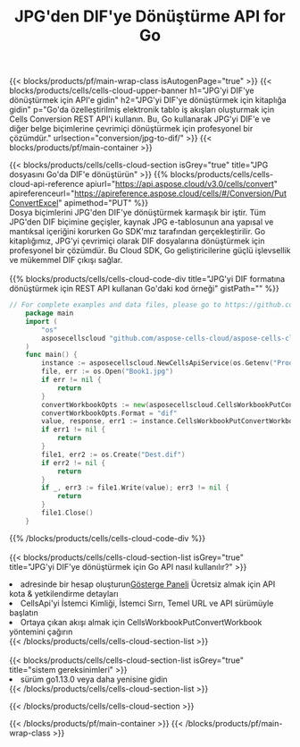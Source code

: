 ﻿---
title:  JPG'den DIF'ye Dönüştürme API for Go
description:  JPG formatındaki dosyayı DIF formatındaki dosyaya dönüştürmek için Aspose.Cells Cloud SDK for Go'yu kullanma.
url: /tr/go/conversion/jpg-to-dif/
---
{{< blocks/products/pf/main-wrap-class isAutogenPage="true" >}}
{{< blocks/products/cells/cells-cloud-upper-banner h1="JPG\'yi DIF\'ye dönüştürmek için API\'e gidin" h2="JPG\'yi DIF\'ye dönüştürmek için kitaplığa gidin" p="Go\'da özelleştirilmiş elektronik tablo iş akışları oluşturmak için Cells Conversion REST API\'i kullanın. Bu, Go kullanarak JPG\'yi DIF\'e ve diğer belge biçimlerine çevrimiçi dönüştürmek için profesyonel bir çözümdür." urlsection="conversion/jpg-to-dif/" >}}
{{< blocks/products/pf/main-container >}}

{{< blocks/products/cells/cells-cloud-section isGrey="true" title="JPG dosyasını Go\'da DIF\'e dönüştürün" >}}
{{% blocks/products/cells/cells-cloud-api-reference apiurl="https://api.aspose.cloud/v3.0/cells/convert" apireferenceurl="https://apireference.aspose.cloud/cells/#/Conversion/PutConvertExcel" apimethod="PUT" %}}
<br/>
Dosya biçimlerini JPG'den DIF'ye dönüştürmek karmaşık bir iştir. Tüm JPG'den DIF biçimine geçişler, kaynak JPG e-tablosunun ana yapısal ve mantıksal içeriğini korurken Go SDK'mız tarafından gerçekleştirilir. Go kitaplığımız, JPG'yi çevrimiçi olarak DIF dosyalarına dönüştürmek için profesyonel bir çözümdür. Bu Cloud SDK, Go geliştiricilerine güçlü işlevsellik ve mükemmel DIF çıkışı sağlar.
<br/>
<br/>
{{% blocks/products/cells/cells-cloud-code-div title="JPG\'yi DIF formatına dönüştürmek için REST API kullanan Go\'daki kod örneği" gistPath="" %}}
 
```go
// For complete examples and data files, please go to https://github.com/aspose-cells-cloud/aspose-cells-cloud-go/
    package main
    import (
	    "os"
	    asposecellscloud "github.com/aspose-cells-cloud/aspose-cells-cloud-go/v22"
    )
    func main() {
	    instance := asposecellscloud.NewCellsApiService(os.Getenv("ProductClientId"), os.Getenv("ProductClientSecret"))
	    file, err := os.Open("Book1.jpg")
	    if err != nil {
		    return
	    }
	    convertWorkbookOpts := new(asposecellscloud.CellsWorkbookPutConvertWorkbookOpts)
	    convertWorkbookOpts.Format = "dif"
	    value, response, err1 := instance.CellsWorkbookPutConvertWorkbook(file, convertWorkbookOpts)
	    if err1 != nil {
		    return
	    }
	    file1, err2 := os.Create("Dest.dif")
	    if err2 != nil {
		    return
	    }
	    if _, err3 := file1.Write(value); err3 != nil {
		    return
	    }
	    file1.Close()
    }
```
 
{{% /blocks/products/cells/cells-cloud-code-div %}}
<br/>
<br/>
{{< blocks/products/cells/cells-cloud-section-list isGrey="true" title="JPG\'yi DIF\'ye dönüştürmek için Go API nasıl kullanılır?" >}}
<li> adresinde bir hesap oluşturun<a href="https://dashboard.aspose.cloud/">Gösterge Paneli</a> Ücretsiz almak için API kota & yetkilendirme detayları</li>
<li>CellsApi'yi İstemci Kimliği, İstemci Sırrı, Temel URL ve API sürümüyle başlatın</li>
<li>Ortaya çıkan akışı almak için CellsWorkbookPutConvertWorkbook yöntemini çağırın</li>
{{< /blocks/products/cells/cells-cloud-section-list >}}
<br/>
<br/>
{{< blocks/products/cells/cells-cloud-section-list isGrey="true" title="sistem gereksinimleri" >}}
<li>sürüm go1.13.0 veya daha yenisine gidin</li>
{{< /blocks/products/cells/cells-cloud-section-list >}}

{{< /blocks/products/cells/cells-cloud-section >}}

{{< /blocks/products/pf/main-container >}}
{{< /blocks/products/pf/main-wrap-class >}}
